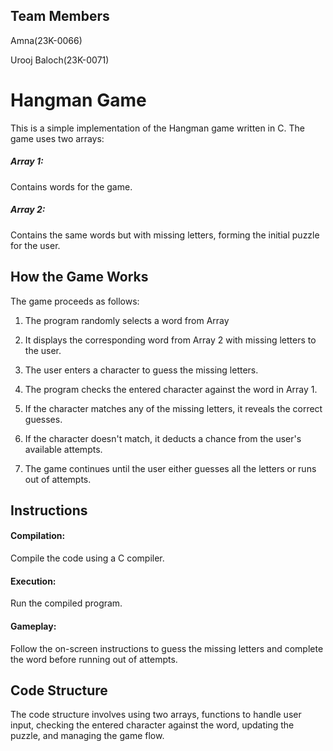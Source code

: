 ## Team Members
Amna(23K-0066)

Urooj Baloch(23K-0071)

# Hangman Game
This is a simple implementation of the Hangman game written in C. The game uses two arrays:

##### Array 1: 
Contains words for the game.

##### Array 2: 
Contains the same words but with missing letters, forming the initial puzzle for the user.

## How the Game Works

The game proceeds as follows:

1. The program randomly selects a word from Array

2. It displays the corresponding word from Array 2 with missing letters to the user.

3. The user enters a character to guess the missing letters.

4. The program checks the entered character against the word in Array 1.

5. If the character matches any of the missing letters, it reveals the correct guesses.

6. If the character doesn't match, it deducts a chance from the user's available attempts.

7. The game continues until the user either guesses all the letters or runs out of attempts.


## Instructions

#### Compilation: 
Compile the code using a C compiler.
#### Execution: 
Run the compiled program.
#### Gameplay: 
Follow the on-screen instructions to guess the missing letters and complete the word before running out of attempts.


## Code Structure

The code structure involves using two arrays, functions to handle user input, checking the entered character against the word, updating the puzzle, and managing the game flow.
